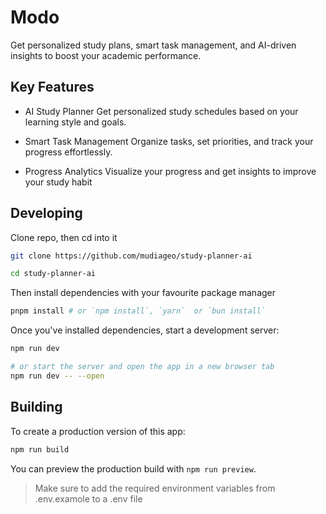 # Modo
Get personalized study plans, smart task management, and AI-driven insights to boost your academic performance.

## Key Features

- AI Study Planner
Get personalized study schedules based on your learning style and goals.

- Smart Task Management
Organize tasks, set priorities, and track your progress effortlessly.

- Progress Analytics
Visualize your progress and get insights to improve your study habit

## Developing
Clone repo, then cd into it

```bash
git clone https://github.com/mudiageo/study-planner-ai

cd study-planner-ai
```

Then install dependencies with your favourite package manager

```bash
pnpm install # or `npm install`, `yarn`  or `bun install`
```

Once you've installed dependencies, start a development server:

```bash
npm run dev

# or start the server and open the app in a new browser tab
npm run dev -- --open
```

## Building

To create a production version of this app:

```bash
npm run build
```

You can preview the production build with `npm run preview`.

> Make sure to add the required environment variables from .env.examole to a .env file